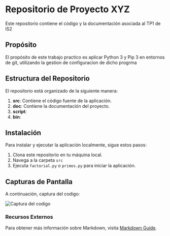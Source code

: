# Repositorio de Proyecto XYZ

Este repositorio contiene el código y la documentación asociada al TP1 de IS2

## Propósito

El propósito de este trabajo practico es aplicar Python 3 y Pip 3 en entornos de git, utilizando la gestion de configuracion de dicho progrma

## Estructura del Repositorio

El repositorio está organizado de la siguiente manera:

1. **src**: Contiene el código fuente de la aplicación.
2. **doc**: Contiene la documentación del proyecto.
3. **script**: 
4. **bin**: 

## Instalación

Para instalar y ejecutar la aplicación localmente, sigue estos pasos:

1. Clona este repositorio en tu máquina local.
2. Navega a la carpeta `src`
3. Ejecuta `factorial.py` o `primos.py` para iniciar la aplicación.

## Capturas de Pantalla

A continuación, captura del codigo:

![Captura del codigo]()

### Recursos Externos

Para obtener más información sobre Markdown, visita [Markdown Guide](https://www.markdownguide.org/).


